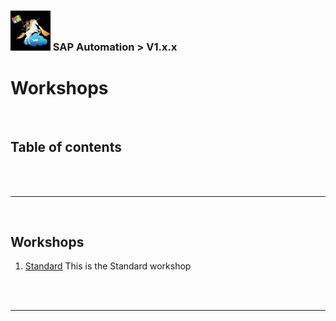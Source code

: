 ### <img src="../../documentation/SAP_Automation_on_Azure/assets/images/UnicornSAPBlack256x256.png" width="64px"> SAP Automation > V1.x.x <!-- omit in toc -->
# Workshops <!-- omit in toc -->

<br>

## Table of contents <!-- omit in toc -->


<br/><br/>

---


<br/>


## Workshops

1. [Standard](standard/readme.md)
    This is the Standard workshop    


<br/><br/>

---


